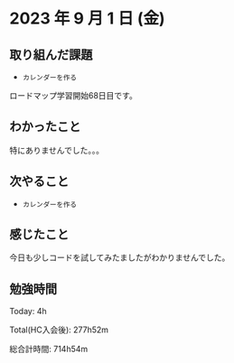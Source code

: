 # 2023 年 9 月 1 日 (金)

## 取り組んだ課題

- `カレンダーを作る`

ロードマップ学習開始68日目です。

## わかったこと

特にありませんでした。。。

## 次やること

- `カレンダーを作る`

## 感じたこと

今日も少しコードを試してみたましたがわかりませんでした。

## 勉強時間

Today: 4h

Total(HC入会後): 277h52m

総合計時間: 714h54m
